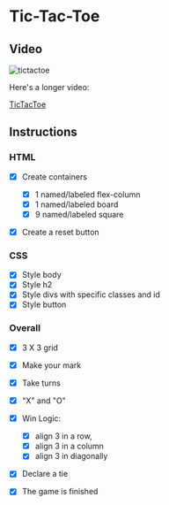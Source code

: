 # Tic-Tac-Toe

## Video

![tictactoe](https://github.com/AmJoy01/TicTacToe/assets/93353341/d00726a4-b222-4ac7-b7eb-262ca727003f)

Here's a longer video: 

[TicTacToe](/https://github.com/AmJoy01/TicTacToe/assets/93353341/75ac3832-9fb8-403d-9182-c3ea0abcf36a)




## Instructions

### HTML

- [x] Create containers

  - [x] 1 named/labeled flex-column
  - [x] 1 named/labeled board
  - [x] 9 named/labeled square

- [x] Create a reset button

### CSS

- [x] Style body
- [x] Style h2
- [x] Style divs with specific classes and id
- [x] Style button

### Overall

- [x] 3 X 3 grid

- [x] Make your mark

- [x] Take turns

- [x] "X" and "O"

- [x] Win Logic:

  - [x] align 3 in a row,
  - [x] align 3 in a column
  - [x] align 3 in diagonally

- [x] Declare a tie

- [x] The game is finished
